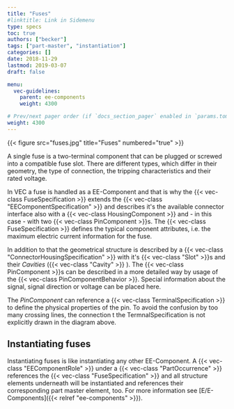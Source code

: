 ```yaml
---
title: "Fuses"
#linktitle: Link in Sidemenu
type: specs
toc: true
authors: ["becker"]
tags: ["part-master", "instantiation"]
categories: []
date: 2018-11-29
lastmod: 2019-03-07
draft: false

menu:
  vec-guidelines:
    parent: ee-components
    weight: 4300

# Prev/next pager order (if `docs_section_pager` enabled in `params.toml`)
weight: 4300
---
```

{{< figure src="fuses.jpg" title="Fuses" numbered="true" >}}

A single fuse is a two-terminal component that can be plugged or screwed into a compatible fuse slot. There are different types, which differ in their geometry, the type of connection, the tripping characteristics and their rated voltage.

In VEC a fuse is handled as a EE-Component and that is why the {{< vec-class FuseSpecification >}} extends the {{< vec-class "EEComponentSpecification" >}} and describes it's the available connector interface also with a {{< vec-class HousingComponent >}} and - in this case - with two {{< vec-class PinComponent >}}s. The {{< vec-class FuseSpecification >}} defines the typical component attributes, i.e. the maximum electric current information for the fuse.

In addition to that the geometrical structure is described by a {{< vec-class "ConnectorHousingSpecification" >}} with it's {{< vec-class "Slot" >}}s and their *Cavities* ({{< vec-class "Cavity" >}} ). The {{< vec-class PinComponent >}}s can be described in a more detailed way by usage of the {{< vec-class PinComponentBehavior >}}. Special information about the signal, signal direction or voltage can be placed here.

The *PinComponent* can reference a {{< vec-class TerminalSpecification >}} to define the physical properties of the pin. To avoid the confusion by too many crossing lines, the connection t the TermnalSpecification is not explicitly drawn in the diagram above.

## Instantiating fuses 

Instantiating fuses is like instantiating any other EE-Component. A {{< vec-class "EEComponentRole" >}} under a {{< vec-class "PartOccurrence" >}} references the {{< vec-class "FuseSpecification" >}} and all structure elements underneath will be instantiated and references their corresponding part master element, too. For more information see [E/E-Components]({{< relref "ee-components" >}}).
